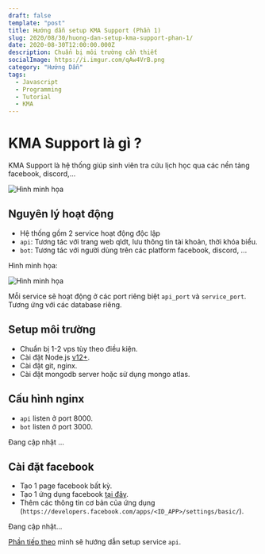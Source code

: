 ```yaml
---
draft: false
template: "post"
title: Hướng dẫn setup KMA Support (Phần 1)
slug: 2020/08/30/huong-dan-setup-kma-support-phan-1/
date: 2020-08-30T12:00:00.000Z
description: Chuẩn bị môi trường cần thiết
socialImage: https://i.imgur.com/qAw4VrB.png
category: "Hướng Dẫn"
tags:
  - Javascript
  - Programming
  - Tutorial
  - KMA
---
```


# KMA Support là gì ?

KMA Support là hệ thống giúp sinh viên tra cứu lịch học qua các nền tảng facebook, discord,...

![Hình minh họa](https://i.imgur.com/qAw4VrB.png)

## Nguyên lý hoạt động

- Hệ thống gồm 2 service hoạt động độc lập
- `api`: Tương tác với trang web qldt, lưu thông tin tài khoản, thời khóa biểu.
- `bot`: Tương tác với người dùng trên các platform facebook, discord, ...

Hình minh họa:

![Hình minh họa](https://i.imgur.com/qAw4VrB.png)

Mỗi service sẽ hoạt động ở các port riêng biệt `api_port` và `service_port`.
Tương ứng với các database riêng.

## Setup môi trường

- Chuẩn bị 1-2 vps tùy theo điều kiện.
- Cài đặt Node.js [v12+](https://nodejs.org/dist/v12.18.3/node-v12.18.3-x64.msi).
- Cài đặt git, nginx.
- Cài đặt mongodb server hoặc sử dụng mongo atlas.

## Cấu hình nginx

- `api` listen ở port 8000.
- `bot` listen ở port 3000.

Đang cập nhật ...

## Cài đặt facebook

- Tạo 1 page facebook bất kỳ.
- Tạo 1 ứng dụng facebook [tại đây](https://developers.facebook.com/apps/).
- Thêm các thông tin cơ bản của ứng dụng (`https://developers.facebook.com/apps/<ID_APP>/settings/basic/`).

Đang cập nhật...


[Phần tiếp theo](/2020/08/30/huong-dan-setup-kma-support-phan-2) mình sẽ hướng dẫn setup service `api`.
